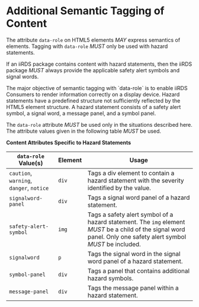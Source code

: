 
# Additional Semantic Tagging of Content

The attribute `data-role` on HTML5 elements <em title="MAY in RFC 2119 context" class="rfc2119">MAY</em> express semantics of elements. Tagging with `data-role` <em title="MUST in RFC 2119 context" class="rfc2119">MUST</em> only be used with hazard statements.

If an iiRDS package contains content with hazard statements, then the iiRDS package <em title="MUST in RFC 2119 context" class="rfc2119">MUST</em> always provide the applicable safety alert symbols and signal words.

<div class="note">
	<p>The major objective of semantic tagging with `data-role` is to enable iiRDS Consumers to render information correctly on a display device.  Hazard statements have a predefined structure not sufficiently reflected by the HTML5 element structure. A hazard statement consists of a safety alert symbol, a signal word, a message panel, and a symbol panel.
	</p>
</div>    

The `data-role` attribute <em title="MUST in RFC 2119 context" class="rfc2119">MUST</em> be used only in the situations described here. The attribute values given in the following table <em title="MUST in RFC 2119 context" class="rfc2119">MUST</em> be used.

**Content Attributes Specific to Hazard Statements**

| `data-role` Value(s)                             | Element | Usage                                    |
| ------------------------------------------------ | ------- | ---------------------------------------- |
| `caution`, `warning`, `danger`, `notice`         | `div`   | Tags a div element to contain a hazard statement with the severity identified by the value. |
| `signalword-panel`                               | `div`   | Tags a signal word panel of a hazard statement. |
| `safety-alert-symbol`                            | `img`   | Tags a safety alert symbol of a hazard statement. The `img` element <em title="MUST in RFC 2119 context" class="rfc2119">MUST</em> be a child of the signal word panel. Only one safety alert symbol <em title="MUST in RFC 2119 context" class="rfc2119">MUST</em> be included. |
| `signalword`                                     | `p`     | Tags the signal word in the signal word panel of a hazard statement. |
| `symbol-panel`                                   | `div`   | Tags a panel that contains additional hazard symbols. |
| `message-panel`                                  | `div`   | Tags the message panel within a hazard statement. |
